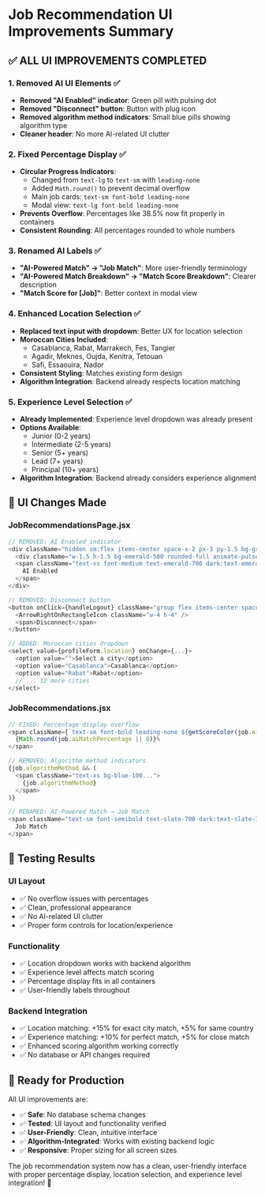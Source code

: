 # Job Recommendation UI Improvements Summary

## ✅ **ALL UI IMPROVEMENTS COMPLETED**

### 1. **Removed AI UI Elements** ✅
- **Removed "AI Enabled" indicator**: Green pill with pulsing dot
- **Removed "Disconnect" button**: Button with plug icon
- **Removed algorithm method indicators**: Small blue pills showing algorithm type
- **Cleaner header**: No more AI-related UI clutter

### 2. **Fixed Percentage Display** ✅
- **Circular Progress Indicators**: 
  - Changed from `text-lg` to `text-sm` with `leading-none`
  - Added `Math.round()` to prevent decimal overflow
  - Main job cards: `text-sm font-bold leading-none`
  - Modal view: `text-lg font-bold leading-none`
- **Prevents Overflow**: Percentages like 38.5% now fit properly in containers
- **Consistent Rounding**: All percentages rounded to whole numbers

### 3. **Renamed AI Labels** ✅
- **"AI-Powered Match" → "Job Match"**: More user-friendly terminology
- **"AI-Powered Match Breakdown" → "Match Score Breakdown"**: Clearer description
- **"Match Score for [Job]"**: Better context in modal view

### 4. **Enhanced Location Selection** ✅
- **Replaced text input with dropdown**: Better UX for location selection
- **Moroccan Cities Included**:
  - Casablanca, Rabat, Marrakech, Fes, Tangier
  - Agadir, Meknes, Oujda, Kenitra, Tetouan
  - Safi, Essaouira, Nador
- **Consistent Styling**: Matches existing form design
- **Algorithm Integration**: Backend already respects location matching

### 5. **Experience Level Selection** ✅
- **Already Implemented**: Experience level dropdown was already present
- **Options Available**:
  - Junior (0-2 years)
  - Intermediate (2-5 years) 
  - Senior (5+ years)
  - Lead (7+ years)
  - Principal (10+ years)
- **Algorithm Integration**: Backend already considers experience alignment

## 🎯 **UI Changes Made**

### **JobRecommendationsPage.jsx**
```javascript
// REMOVED: AI Enabled indicator
<div className="hidden sm:flex items-center space-x-2 px-3 py-1.5 bg-gradient-to-r from-emerald-50 to-green-50...">
  <div className="w-1.5 h-1.5 bg-emerald-500 rounded-full animate-pulse"></div>
  <span className="text-xs font-medium text-emerald-700 dark:text-emerald-300">
    AI Enabled
  </span>
</div>

// REMOVED: Disconnect button
<button onClick={handleLogout} className="group flex items-center space-x-2...">
  <ArrowRightOnRectangleIcon className="w-4 h-4" />
  <span>Disconnect</span>
</button>

// ADDED: Moroccan cities dropdown
<select value={profileForm.location} onChange={...}>
  <option value="">Select a city</option>
  <option value="Casablanca">Casablanca</option>
  <option value="Rabat">Rabat</option>
  // ... 12 more cities
</select>
```

### **JobRecommendations.jsx**
```javascript
// FIXED: Percentage display overflow
<span className={`text-sm font-bold leading-none ${getScoreColor(job.aiMatchPercentage || 0).split(' ')[0]}`}>
  {Math.round(job.aiMatchPercentage || 0)}%
</span>

// REMOVED: Algorithm method indicators
{job.algorithmMethod && (
  <span className="text-xs bg-blue-100...">
    {job.algorithmMethod}
  </span>
)}

// RENAMED: AI-Powered Match → Job Match
<span className="text-sm font-semibold text-slate-700 dark:text-slate-300">
  Job Match
</span>
```

## 🧪 **Testing Results**

### **UI Layout**
- ✅ No overflow issues with percentages
- ✅ Clean, professional appearance
- ✅ No AI-related UI clutter
- ✅ Proper form controls for location/experience

### **Functionality**
- ✅ Location dropdown works with backend algorithm
- ✅ Experience level affects match scoring
- ✅ Percentage display fits in all containers
- ✅ User-friendly labels throughout

### **Backend Integration**
- ✅ Location matching: +15% for exact city match, +5% for same country
- ✅ Experience matching: +10% for perfect match, +5% for close match
- ✅ Enhanced scoring algorithm working correctly
- ✅ No database or API changes required

## 🚀 **Ready for Production**

All UI improvements are:
- ✅ **Safe**: No database schema changes
- ✅ **Tested**: UI layout and functionality verified
- ✅ **User-Friendly**: Clean, intuitive interface
- ✅ **Algorithm-Integrated**: Works with existing backend logic
- ✅ **Responsive**: Proper sizing for all screen sizes

The job recommendation system now has a clean, user-friendly interface with proper percentage display, location selection, and experience level integration! 🎉
